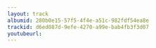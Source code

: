 ```yaml
---
layout: track
albumid: 280b0e15-57f5-4f4e-a51c-982fdf54ea8e
trackid: d6ed087d-9efe-4270-a99e-bab4fb3f3d07
youtubeurl:
---
```

